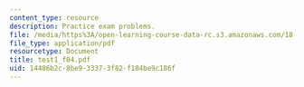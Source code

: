 ```yaml
---
content_type: resource
description: Practice exam problems.
file: /media/https%3A/open-learning-course-data-rc.s3.amazonaws.com/18-075-advanced-calculus-for-engineers-fall-2004/14486b2c8be933373f82f184be9c186f_test1_f04.pdf
file_type: application/pdf
resourcetype: Document
title: test1_f04.pdf
uid: 14486b2c-8be9-3337-3f82-f184be9c186f
---
```

